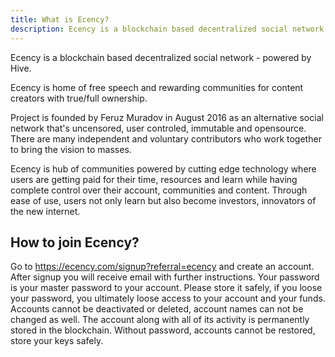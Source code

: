 ```yaml
---
title: What is Ecency?
description: Ecency is a blockchain based decentralized social network - powered by Hive.
---
```


Ecency is a blockchain based decentralized social network - powered by Hive.

Ecency is home of free speech and rewarding communities for content creators with true/full ownership.

Project is founded by Feruz Muradov in August 2016 as an alternative social network that's uncensored, user controled, immutable and opensource. There are many independent and voluntary contributors who work together to bring the vision to masses.

Ecency is hub of communities powered by cutting edge technology where users are getting paid for their time, resources and learn while having complete control over their account, communities and content. Through ease of use, users not only learn but also become investors, innovators of the new internet.

## How to join Ecency?

Go to https://ecency.com/signup?referral=ecency and create an account. After signup you will receive email with further instructions. Your password is your master password to your account. Please store it safely, if you loose your password, you ultimately loose access to your account and your funds. Accounts cannot be deactivated or deleted, account names can not be changed as well. The account along with all of its activity is permanently stored in the blockchain. Without password, accounts cannot be restored, store your keys safely.
